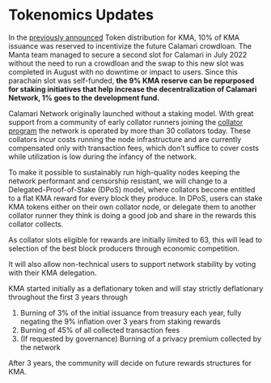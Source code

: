 # Tokenomics Updates
In the [previously announced](https://mantanetwork.medium.com/the-calamari-crowdloan-on-kusama-74a3cb2a2a4b) Token distribution for KMA, 10% of KMA issuance was reserved to incentivize the future Calamari crowdloan. The Manta team managed to secure a second slot for Calamari in July 2022 without the need to run a crowdloan and the swap to this new slot was completed in August with no downtime or impact to users. Since this parachain slot was self-funded, **the 9% KMA reserve can be repurposed for staking initiatives that help increase the decentralization of Calamari Network, 1% goes to the development fund.**

Calamari Network originally launched without a staking model. With great support from a community of early collator runners joining the [collator program](https://mantanetwork.medium.com/calamaris-community-collator-program-moves-forward-with-the-community-s-support-111da1d81bce) the network is operated by more than 30 collators today. These collators incur costs running the node infrastructure and are currently compensated only with transaction fees, which don’t suffice to cover costs while utilization is low during the infancy of the network.

To make it possible to sustainably run high-quality nodes keeping the network performant and censorship resistant, we will change to a Delegated-Proof-of-Stake (DPoS) model, where collators become entitled to a flat KMA reward for every block they produce.
In DPoS, users can stake KMA tokens either on their own collator node, or delegate them to another collator runner they think is doing a good job and share in the rewards this collator collects.

As collator slots eligible for rewards are initially limited to 63, this will lead to selection of the best block producers through economic competition.

It will also allow non-technical users to support network stability by voting with their KMA delegation.

KMA started initially as a deflationary token and will stay strictly deflationary throughout the first 3 years through

1. Burning of 3% of the initial issuance from treasury each year, fully negating the 9% inflation over 3 years from staking rewards
2. Burning of 45% of all collected transaction fees
3. (If requested by governance) Burning of a privacy premium collected by the network

After 3 years, the community will decide on future rewards structures for KMA.
